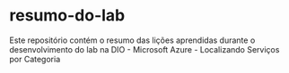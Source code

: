 # resumo-do-lab
Este repositório contém o resumo das lições aprendidas durante o desenvolvimento do lab na DIO - Microsoft Azure - Localizando Serviços por Categoria
